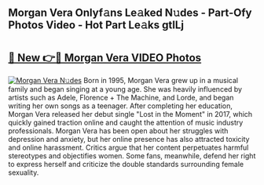 ## Morgan Vera Onlyf𝚊ns Le𝚊ked N𝚞des - Part-Ofy Photos Video - Hot Part Le𝚊ks gtILj

# <h2><a href="http://ab38178.deff.icu/?id=Morgan+Vera">🔗 New 👉🔴 Morgan Vera VIDEO Photos</a></h2>

[![Morgan Vera N𝚞des](https://i.imgur.com/rIISA9y.gif)](http://ab38178.deff.icu/?id=Morgan+Vera)
Born in 1995, Morgan Vera grew up in a musical family and began singing at a young age. She was heavily influenced by artists such as Adele, Florence + The Machine, and Lorde, and began writing her own songs as a teenager. After completing her education, Morgan Vera released her debut single "Lost in the Moment" in 2017, which quickly gained traction online and caught the attention of music industry professionals. Morgan Vera has been open about her struggles with depression and anxiety, but her online presence has also attracted toxicity and online harassment. Critics argue that her content perpetuates harmful stereotypes and objectifies women. Some fans, meanwhile, defend her right to express herself and criticize the double standards surrounding female sexuality.
